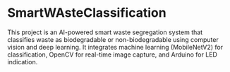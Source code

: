 # SmartWAsteClassification
This project is an AI-powered smart waste segregation system that classifies waste as biodegradable or non-biodegradable using computer vision and deep learning. It integrates machine learning (MobileNetV2) for classification, OpenCV for real-time image capture, and Arduino for LED indication.
